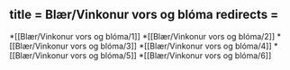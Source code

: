 title = Blær/Vinkonur vors og blóma
redirects =
---

*[[Blær/Vinkonur vors og blóma/1]]
*[[Blær/Vinkonur vors og blóma/2]]
*[[Blær/Vinkonur vors og blóma/3]]
*[[Blær/Vinkonur vors og blóma/4]]
*[[Blær/Vinkonur vors og blóma/5]]
*[[Blær/Vinkonur vors og blóma/6]]